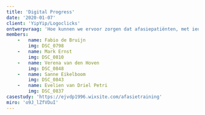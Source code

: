 ```yaml
---
title: 'Digital Progress'
date: '2020-01-07'
client: 'YipYip/Logoclicks'
ontwerpvraag: 'Hoe kunnen we ervoor zorgen dat afasiepatiënten, met ieder hun eigen behoeftes, gemotiveerd aan de slag kunnen om zelfstandig en consistent te blijven oefenen nadat de behandeling met de logopedist is afgerond?'
members:
    -   name: Fabio de Bruijn
        img: DSC_0798
    -   name: Mark Ernst
        img: DSC_0810
    -   name: Verena van den Hoven
        img: DSC_0848
    -   name: Sanne Eikelboom
        img: DSC_0843
    -   name: Evelien van Driel Petri
        img: DSC_0837
casestudy: 'https://ejvdp1996.wixsite.com/afasietraining'
miro: 'o9J_lZfVDuI'
---
```






